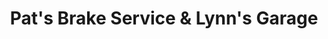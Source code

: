 ---
title: "Pat's Brake Service & Lynn's Garage"
url: /easton/pats-brake-service-und-lynns-garage/
shop: Autowerkstatt
---